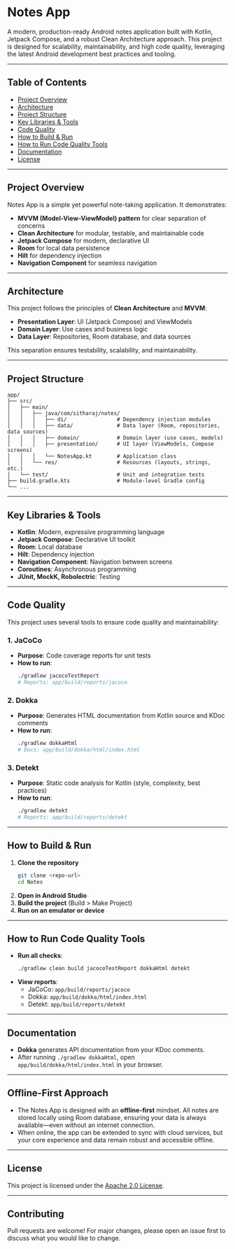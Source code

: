 # Notes App

A modern, production-ready Android notes application built with Kotlin, Jetpack Compose, and a robust Clean Architecture approach. This project is designed for scalability, maintainability, and high code quality, leveraging the latest Android development best practices and tooling.

---

## Table of Contents
- [Project Overview](#project-overview)
- [Architecture](#architecture)
- [Project Structure](#project-structure)
- [Key Libraries & Tools](#key-libraries--tools)
- [Code Quality](#code-quality)
- [How to Build & Run](#how-to-build--run)
- [How to Run Code Quality Tools](#how-to-run-code-quality-tools)
- [Documentation](#documentation)
- [License](#license)

---

## Project Overview
Notes App is a simple yet powerful note-taking application. It demonstrates:
- **MVVM (Model-View-ViewModel) pattern** for clear separation of concerns
- **Clean Architecture** for modular, testable, and maintainable code
- **Jetpack Compose** for modern, declarative UI
- **Room** for local data persistence
- **Hilt** for dependency injection
- **Navigation Component** for seamless navigation

---

## Architecture
This project follows the principles of **Clean Architecture** and **MVVM**:

- **Presentation Layer**: UI (Jetpack Compose) and ViewModels
- **Domain Layer**: Use cases and business logic
- **Data Layer**: Repositories, Room database, and data sources

This separation ensures testability, scalability, and maintainability.

---

## Project Structure
```
app/
├── src/
│   ├── main/
│   │   ├── java/com/sitharaj/notes/
│   │   │   ├── di/                # Dependency injection modules
│   │   │   ├── data/              # Data layer (Room, repositories, data sources)
│   │   │   ├── domain/            # Domain layer (use cases, models)
│   │   │   ├── presentation/      # UI layer (ViewModels, Compose screens)
│   │   │   └── NotesApp.kt        # Application class
│   │   └── res/                   # Resources (layouts, strings, etc.)
│   └── test/                      # Unit and integration tests
├── build.gradle.kts               # Module-level Gradle config
└── ...
```

---

## Key Libraries & Tools
- **Kotlin**: Modern, expressive programming language
- **Jetpack Compose**: Declarative UI toolkit
- **Room**: Local database
- **Hilt**: Dependency injection
- **Navigation Component**: Navigation between screens
- **Coroutines**: Asynchronous programming
- **JUnit, MockK, Robolectric**: Testing

---

## Code Quality
This project uses several tools to ensure code quality and maintainability:

### 1. JaCoCo
- **Purpose**: Code coverage reports for unit tests
- **How to run**:
  ```sh
  ./gradlew jacocoTestReport
  # Reports: app/build/reports/jacoco
  ```

### 2. Dokka
- **Purpose**: Generates HTML documentation from Kotlin source and KDoc comments
- **How to run**:
  ```sh
  ./gradlew dokkaHtml
  # Docs: app/build/dokka/html/index.html
  ```

### 3. Detekt
- **Purpose**: Static code analysis for Kotlin (style, complexity, best practices)
- **How to run**:
  ```sh
  ./gradlew detekt
  # Reports: app/build/reports/detekt
  ```

---

## How to Build & Run
1. **Clone the repository**
   ```sh
   git clone <repo-url>
   cd Notes
   ```
2. **Open in Android Studio**
3. **Build the project** (Build > Make Project)
4. **Run on an emulator or device**

---

## How to Run Code Quality Tools
- **Run all checks**:
  ```sh
  ./gradlew clean build jacocoTestReport dokkaHtml detekt
  ```
- **View reports**:
  - JaCoCo: `app/build/reports/jacoco`
  - Dokka: `app/build/dokka/html/index.html`
  - Detekt: `app/build/reports/detekt`

---

## Documentation
- **Dokka** generates API documentation from your KDoc comments.
- After running `./gradlew dokkaHtml`, open `app/build/dokka/html/index.html` in your browser.

---

## Offline-First Approach
- The Notes App is designed with an **offline-first** mindset. All notes are stored locally using Room database, ensuring your data is always available—even without an internet connection.
- When online, the app can be extended to sync with cloud services, but your core experience and data remain robust and accessible offline.

---

## License
This project is licensed under the [Apache 2.0 License](LICENSE).

---

## Contributing
Pull requests are welcome! For major changes, please open an issue first to discuss what you would like to change.